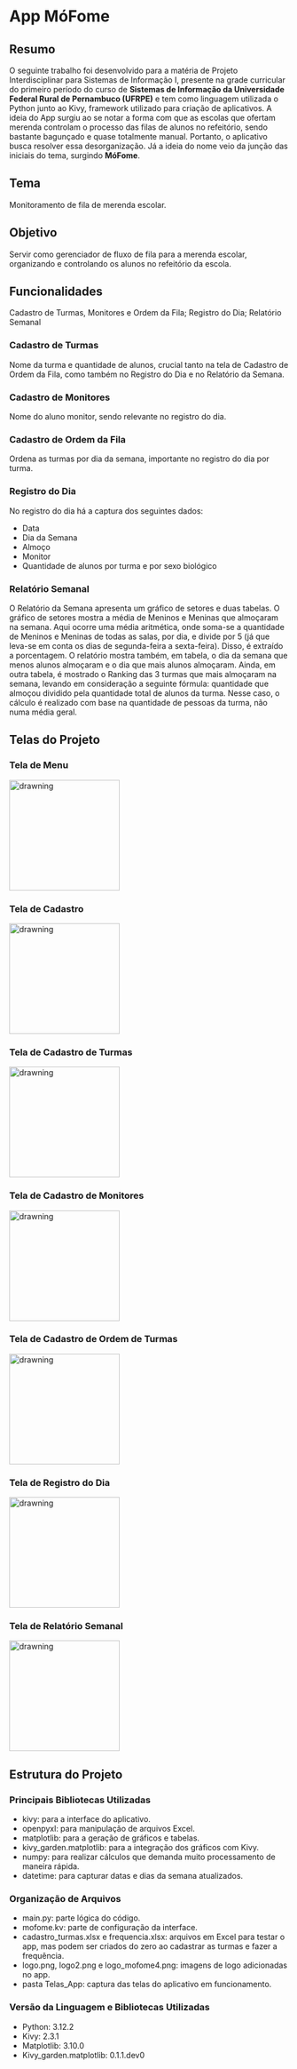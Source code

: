 <h1>App MóFome</h1>

<h2>Resumo</h2>
O seguinte trabalho foi desenvolvido para a matéria de Projeto Interdisciplinar para Sistemas de Informação I, presente na grade curricular do primeiro período do curso de 
<strong>Sistemas de Informação da Universidade Federal Rural de Pernambuco (UFRPE)</strong> e tem como linguagem utilizada o Python junto ao Kivy, framework utilizado para criação de 
aplicativos. A ideia do App surgiu ao se notar a forma com que as escolas que ofertam merenda controlam o processo das filas de alunos no refeitório, sendo bastante bagunçado e quase 
totalmente manual. Portanto, o aplicativo busca resolver essa desorganização. Já a ideia do nome veio da junção das iniciais do tema, surgindo <strong>MóFome</strong>.

<h2>Tema</h2>
Monitoramento de fila de merenda escolar. 

<h2>Objetivo</h2>
Servir como gerenciador de fluxo de fila para a merenda escolar, organizando e controlando os alunos no refeitório da escola. 

<h2>Funcionalidades</h2>
Cadastro de Turmas, Monitores e Ordem da Fila; Registro do Dia; Relatório Semanal
<h3>Cadastro de Turmas</h3>
Nome da turma e quantidade de alunos, crucial tanto na tela de Cadastro de Ordem da Fila, como também no Registro do Dia e no Relatório da Semana.
<h3>Cadastro de Monitores</h3>
Nome do aluno monitor, sendo relevante no registro do dia.
<h3>Cadastro de Ordem da Fila</h3>
Ordena as turmas por dia da semana, importante no registro do dia por turma.<br>
<h3>Registro do Dia</h3>
No registro do dia há a captura dos seguintes dados:

  - Data
  - Dia da Semana
  - Almoço
  - Monitor
  - Quantidade de alunos por turma e por sexo biológico 

<h3>Relatório Semanal</h3>
O Relatório da Semana apresenta um gráfico de setores e duas tabelas. O gráfico de setores mostra a média de Meninos e Meninas que almoçaram na semana. Aqui ocorre uma média aritmética, onde soma-se a quantidade de Meninos e Meninas de todas as salas, por dia, e divide por 5 (já que leva-se em conta os dias de segunda-feira a sexta-feira). Disso, é extraído a porcentagem. O relatório mostra também, em tabela, o dia da semana que menos alunos almoçaram e o dia que mais alunos almoçaram. Ainda, em outra tabela, é mostrado o Ranking das 3 turmas que mais almoçaram na semana, levando em consideração a seguinte fórmula: quantidade que almoçou dividido pela quantidade total de alunos da turma. Nesse caso, o cálculo é realizado com base na quantidade de pessoas da turma, não numa média geral. 

<h2>Telas do Projeto</h2>
<h3>Tela de Menu</h3>
<img src="./Telas_App/Tmenu.png" alt="drawning" width="199">

<h3>Tela de Cadastro</h3>
<img src="./Telas_App/Tcadastro.png" alt="drawning" width="199">

<h3>Tela de Cadastro de Turmas</h3>
<img src="./Telas_App/Tcadastroturmas.png" alt="drawning" width="199">

<h3>Tela de Cadastro de Monitores</h3>
<img src="./Telas_App/Tcadastromonitores.png" alt="drawning" width="199">

<h3>Tela de Cadastro de Ordem de Turmas</h3>
<img src="./Telas_App/Tcadastroordem.png" alt="drawning" width="199">

<h3>Tela de Registro do Dia</h3>
<img src="./Telas_App/Tregistrodia.png" alt="drawning" width="199">

<h3>Tela de Relatório Semanal</h3>
<img src="./Telas_App/Trelatoriosemanal.png" alt="drawning" width="199">

<h2>Estrutura do Projeto</h2>
<h3>Principais Bibliotecas Utilizadas</h3>

  - kivy: para a interface do aplicativo.
  - openpyxl: para manipulação de arquivos Excel.
  - matplotlib: para a geração de gráficos e tabelas.
  - kivy_garden.matplotlib: para a integração dos gráficos com Kivy.
  - numpy: para realizar cálculos que demanda muito processamento de maneira rápida.
  - datetime: para capturar datas e dias da semana atualizados.
  
<h3>Organização de Arquivos</h3>

  - main.py: parte lógica do código.
  - mofome.kv: parte de configuração da interface.
  - cadastro_turmas.xlsx e frequencia.xlsx: arquivos em Excel para testar o app, mas podem ser criados do zero ao cadastrar as turmas e fazer a frequência.
  - logo.png, logo2.png e logo_mofome4.png: imagens de logo adicionadas no app.
  - pasta Telas_App: captura das telas do aplicativo em funcionamento.

<h3>Versão da Linguagem e Bibliotecas Utilizadas</h3>
  
  - Python: 3.12.2
  - Kivy: 2.3.1
  - Matplotlib: 3.10.0
  - Kivy_garden.matplotlib: 0.1.1.dev0
    
